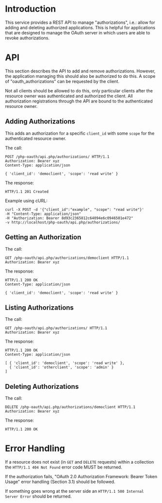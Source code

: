# Introduction

This service provides a REST API to manage "authorizations", i.e.: allow for
adding and deleting authorized applications. This is helpful for applications
that are designed to manage the OAuth server in which users are able to revoke
authorizations.

# API

This section describes the API to add and remove authorizations. However, the 
application managing this should also be authorized to do this. A scope of 
"oauth_authorizations" can be requested by the client. 

Not all clients should be allowed to do this, only particular clients after the 
resource owner was authenticated and authorized the client. All authorization
registrations through the API are bound to the authenticated resource owner.

## Adding Authorizations

This adds an authorization for a specific `client_id` with some `scope` for
the authenticated resource owner.

The call:

    POST /php-oauth/api.php/authorizations/ HTTP/1.1
    Authorization: Bearer xyz
    Content-Type: application/json

    { 'client_id': 'democlient', 'scope': 'read write' }

The response:

    HTTP/1.1 201 Created

Example using cURL:

    curl -X POST -d '{"client_id":"example", "scope": "read write"}' 
    -H "Content-Type: application/json" 
    -H "Authorization: Bearer 8d93c2365812c64094e6c0946501e472" 
    -v http://localhost/php-oauth/api.php/authorizations/

## Getting an Authorization

The call:

    GET /php-oauth/api.php/authorizations/democlient HTTP/1.1
    Authorization: Bearer xyz

The response:

    HTTP/1.1 200 OK
    Content-Type: application/json

    { 'client_id': 'democlient', 'scope': 'read write' }

## Listing Authorizations

The call:

    GET /php-oauth/api.php/authorizations/ HTTP/1.1
    Authorization: Bearer xyz

The response:

    HTTP/1.1 200 OK
    Content-Type: application/json

    [ { 'client_id': 'democlient', 'scope': 'read write' }, 
      { 'client_id': 'otherclient', 'scope': 'admin' } 
    ]

## Deleting Authorizations

The call:

    DELETE /php-oauth/api.php/authorizations/democlient HTTP/1.1
    Authorization: Bearer xyz

The response:

    HTTP/1.1 200 OK

# Error Handling

If a resource does not exist (in `GET` and `DELETE` requests) within a 
collection the `HTTP/1.1 404 Not Found` error code MUST be returned.

If the authorization fails, "OAuth 2.0 Authorization Framework: Bearer Token
Usage" error handling (Section 3.1) should be followed.

If something goes wrong at the server side an `HTTP/1.1 500 Internal Server Error`
should be returned.

